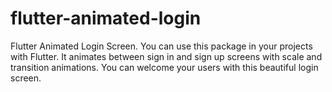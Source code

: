# flutter-animated-login
Flutter Animated Login Screen. You can use this package in your projects with Flutter. It animates between sign in and sign up screens with scale and transition animations. You can welcome your users with this beautiful login screen.

